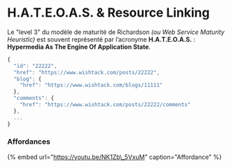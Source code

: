 # H.A.T.E.O.A.S. & Resource Linking

Le "level 3" du modèle de maturité de Richardson _\(ou Web Service Maturity Heuristic\)_ est souvent représenté par l’acronyme **H.A.T.E.O.A.S.** : **Hypermedia As The Engine Of Application State**.

```javascript
{
  "id": "22222",
  "href": "https://www.wishtack.com/posts/22222",
  "blog": {
    "href": "https://www.wishtack.com/blogs/11111"
  },
  "comments": {
    "href": "https://www.wishtack.com/posts/22222/comments"
  },
  ...
}
```

### Affordances

{% embed url="https://youtu.be/NK1Zb\_5VxuM" caption="Affordance" %}





